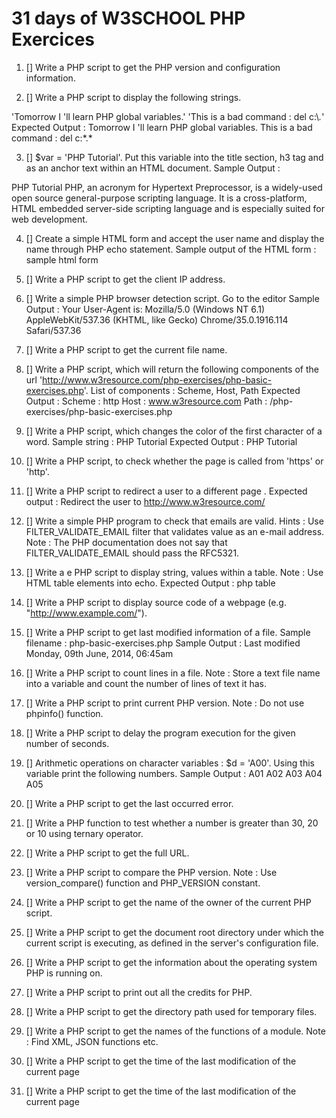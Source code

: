 # 31 days of W3SCHOOL PHP Exercices

1. [] Write a PHP script to get the PHP version and configuration information.

2. [] Write a PHP script to display the following strings. 
   
'Tomorrow I \'ll learn PHP global variables.'
'This is a bad command : del c:\\*.*' 
Expected Output : 
Tomorrow I 'll learn PHP global variables.
This is a bad command : del c:\*.* 
   
3. [] $var = 'PHP Tutorial'. Put this variable into the title section, h3 tag and as an anchor text within an HTML document.
   Sample Output :
   
PHP Tutorial
PHP, an acronym for Hypertext Preprocessor, is a widely-used open source general-purpose scripting language. It is a cross-platform, HTML embedded server-side scripting language and is especially suited for web development.
   
4. [] Create a simple HTML form and accept the user name and display the name through PHP echo statement. 
Sample output of the HTML form :
sample html form
   
   
5. [] Write a PHP script to get the client IP address. 

6. [] Write a simple PHP browser detection script. Go to the editor
Sample Output : Your User-Agent is: Mozilla/5.0 (Windows NT 6.1) AppleWebKit/537.36 (KHTML, like Gecko) Chrome/35.0.1916.114 Safari/537.36 

   
7. [] Write a PHP script to get the current file name.
   
8. [] Write a PHP script, which will return the following components of the url 'http://www.w3resource.com/php-exercises/php-basic-exercises.php'. 
List of components : Scheme, Host, Path
Expected Output : 
Scheme : http
Host : www.w3resource.com
Path : /php-exercises/php-basic-exercises.php
   
9. [] Write a PHP script, which changes the color of the first character of a word. 
Sample string : PHP Tutorial
Expected Output : 
PHP Tutorial
 
10. [] Write a PHP script, to check whether the page is called from 'https' or 'http'. 
   
11. [] Write a PHP script to redirect a user to a different page . 
Expected output : Redirect the user to http://www.w3resource.com/
   
12. [] Write a simple PHP program to check that emails are valid. 
Hints : Use FILTER_VALIDATE_EMAIL filter that validates value as an e-mail address.
Note : The PHP documentation does not say that FILTER_VALIDATE_EMAIL should pass the RFC5321.
  
13. [] Write a e PHP script to display string, values within a table. 
Note : Use HTML table elements into echo. 
Expected Output : 
php table
   
14. [] Write a PHP script to display source code of a webpage (e.g. "http://www.example.com/"). 
   
15. [] Write a PHP script to get last modified information of a file.
Sample filename : php-basic-exercises.php
Sample Output : Last modified Monday, 09th June, 2014, 06:45am

16. [] Write a PHP script to count lines in a file.
Note : Store a text file name into a variable and count the number of lines of text it has.
   
17. [] Write a PHP script to print current PHP version.
Note : Do not use phpinfo() function. 
   
18. [] Write a PHP script to delay the program execution for the given number of seconds.
   
19. [] Arithmetic operations on character variables : $d = 'A00'. Using this variable print the following numbers. 
Sample Output :
A01
A02
A03
A04
A05
   
20. [] Write a PHP script to get the last occurred error. 
   
21. [] Write a PHP function to test whether a number is greater than 30, 20 or 10 using ternary operator. 
   
22. [] Write a PHP script to get the full URL.
   
23. [] Write a PHP script to compare the PHP version. 
Note : Use version_compare() function and PHP_VERSION constant.
   
24. [] Write a PHP script to get the name of the owner of the current PHP script. 

25. [] Write a PHP script to get the document root directory under which the current script is executing, as defined in the server's configuration file. 
   
26. [] Write a PHP script to get the information about the operating system PHP is running on.
   
27. [] Write a PHP script to print out all the credits for PHP. 
   
28. [] Write a PHP script to get the directory path used for temporary files. 
   
29. [] Write a PHP script to get the names of the functions of a module. 
Note : Find XML, JSON functions etc. 
   
30. [] Write a PHP script to get the time of the last modification of the current page 
   
31. [] Write a PHP script to get the time of the last modification of the current page
